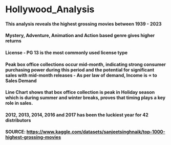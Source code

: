 # Hollywood_Analysis
#### This analysis reveals the highest grossing movies between 1939 - 2023
#### Mystery, Adventure, Animation and Action based genre gives higher returns								
#### License - PG 13 is the most commonly used license type						
#### Peak box office collections occur mid-month, indicating strong consumer purchasing power during this period and the potential for significant sales with mid-month releases - As per law of demand, Income is ∝ to Sales Demand							
#### Line Chart shows that box office collection is peak in Holiday season which is during summer and winter breaks, proves that timing plays a key role in sales.							
#### 2012, 2013, 2014, 2016 and 2017 has been the luckiest year for 42 distributors													
#### SOURCE: https://www.kaggle.com/datasets/sanjeetsinghnaik/top-1000-highest-grossing-movies
